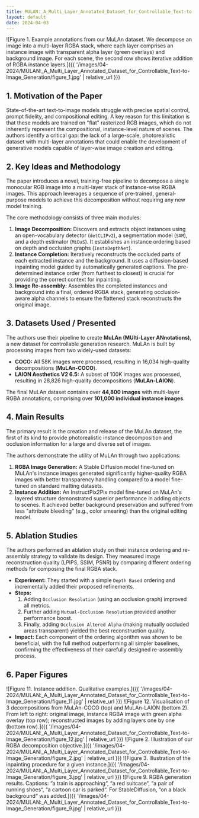 ```yaml
---
title: MULAN:_A_Multi_Layer_Annotated_Dataset_for_Controllable_Text-to-Image_Generation
layout: default
date: 2024-04-03
---
```

![Figure 1. Example annotations from our MuLAn dataset. We decompose an image into a multi-layer RGBA stack, where each layer comprises an instance image with transparent alpha layer (green overlays) and background image. For each scene, the second row shows iterative addition of RGBA instance layers.]({{ '/images/04-2024/MULAN:_A_Multi_Layer_Annotated_Dataset_for_Controllable_Text-to-Image_Generation/figure_1.jpg' | relative_url }})
## 1. Motivation of the Paper
State-of-the-art text-to-image models struggle with precise spatial control, prompt fidelity, and compositional editing. A key reason for this limitation is that these models are trained on "flat" rasterized RGB images, which do not inherently represent the compositional, instance-level nature of scenes. The authors identify a critical gap: the lack of a large-scale, photorealistic dataset with multi-layer annotations that could enable the development of generative models capable of layer-wise image creation and editing.

## 2. Key Ideas and Methodology
The paper introduces a novel, training-free pipeline to decompose a single monocular RGB image into a multi-layer stack of instance-wise RGBA images. This approach leverages a sequence of pre-trained, general-purpose models to achieve this decomposition without requiring any new model training.

The core methodology consists of three main modules:
1.  **Image Decomposition:** Discovers and extracts object instances using an open-vocabulary detector (`detCLIPv2`), a segmentation model (`SAM`), and a depth estimator (`MiDaS`). It establishes an instance ordering based on depth and occlusion graphs (`InstaDepthNet`).
2.  **Instance Completion:** Iteratively reconstructs the occluded parts of each extracted instance and the background. It uses a diffusion-based inpainting model guided by automatically generated captions. The pre-determined instance order (from furthest to closest) is crucial for providing the correct context for inpainting.
3.  **Image Re-assembly:** Assembles the completed instances and background into a final, ordered RGBA stack, generating occlusion-aware alpha channels to ensure the flattened stack reconstructs the original image.

## 3. Datasets Used / Presented
The authors use their pipeline to create **MuLAn (MUlti-Layer ANnotations)**, a new dataset for controllable generation research. MuLAn is built by processing images from two widely-used datasets:
*   **COCO:** All 58K images were processed, resulting in 16,034 high-quality decompositions (**MuLAn-COCO**).
*   **LAION Aesthetics V2 6.5:** A subset of 100K images was processed, resulting in 28,826 high-quality decompositions (**MuLAn-LAION**).

The final MuLAn dataset contains over **44,800 images** with multi-layer RGBA annotations, comprising over **101,000 individual instance images**.

## 4. Main Results
The primary result is the creation and release of the MuLAn dataset, the first of its kind to provide photorealistic instance decomposition and occlusion information for a large and diverse set of images.

The authors demonstrate the utility of MuLAn through two applications:
1.  **RGBA Image Generation:** A Stable Diffusion model fine-tuned on MuLAn's instance images generated significantly higher-quality RGBA images with better transparency handling compared to a model fine-tuned on standard matting datasets.
2.  **Instance Addition:** An InstructPix2Pix model fine-tuned on MuLAn's layered structure demonstrated superior performance in adding objects to scenes. It achieved better background preservation and suffered from less "attribute bleeding" (e.g., color smearing) than the original editing model.

## 5. Ablation Studies
The authors performed an ablation study on their instance ordering and re-assembly strategy to validate its design. They measured image reconstruction quality (LPIPS, SSIM, PSNR) by comparing different ordering methods for composing the final RGBA stack.
*   **Experiment:** They started with a simple `Depth Based` ordering and incrementally added their proposed refinements.
*   **Steps:**
    1.  Adding `Occlusion Resolution` (using an occlusion graph) improved all metrics.
    2.  Further adding `Mutual-Occlusion Resolution` provided another performance boost.
    3.  Finally, adding `Occlusion Altered Alpha` (making mutually occluded areas transparent) yielded the best reconstruction quality.
*   **Impact:** Each component of the ordering algorithm was shown to be beneficial, with the full method outperforming all simpler baselines, confirming the effectiveness of their carefully designed re-assembly process.

## 6. Paper Figures
![Figure 11. Instance addition. Qualitative examples.]({{ '/images/04-2024/MULAN:_A_Multi_Layer_Annotated_Dataset_for_Controllable_Text-to-Image_Generation/figure_11.jpg' | relative_url }})
![Figure 12. Visualisation of 3 decompositions from MuLAn-COCO (top) and MuLAn-LAION (bottom 2). From left to right: original image, instance RGBA image with green alpha overlay (top row); reconstructed images by adding layers one by one (bottom row).]({{ '/images/04-2024/MULAN:_A_Multi_Layer_Annotated_Dataset_for_Controllable_Text-to-Image_Generation/figure_12.jpg' | relative_url }})
![Figure 2. Illustration of our RGBA decomposition objective.]({{ '/images/04-2024/MULAN:_A_Multi_Layer_Annotated_Dataset_for_Controllable_Text-to-Image_Generation/figure_2.jpg' | relative_url }})
![Figure 3. Illustration of the inpainting procedure for a given instance.]({{ '/images/04-2024/MULAN:_A_Multi_Layer_Annotated_Dataset_for_Controllable_Text-to-Image_Generation/figure_3.jpg' | relative_url }})
![Figure 9. RGBA generation results. Captions: “a train is approaching“, “a red suitcase“, “a pair of running shoes“, “a cartoon car is parked“. For StableDiffusion, “on a black background“ was added.]({{ '/images/04-2024/MULAN:_A_Multi_Layer_Annotated_Dataset_for_Controllable_Text-to-Image_Generation/figure_9.jpg' | relative_url }})
